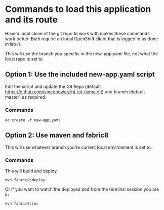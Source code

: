 # Commands to load this application and its route

Have a local clone of the git repo to work with makes these commands work better. Both require an local OpenShift client that is logged in as done in lab-1.

This will use the branch you specific in the new-app.yaml file, not what the local repo is set to.

## Option 1: Use the included new-app.yaml script

Edit the script and update the Git Repo (default https://github.com/vincepower/rht-iot-demo.git) and branch (default master) as required.

### Commands
```
oc create -f new-app.yaml
```

## Option 2: Use maven and fabric8

This will use whatever branch you're current local environment is set to.

### Commands

This will build and deploy
```
mvn fabric8:deploy
```

Or if you want to watch the deployed pod from the terminal session you are in
```
mvn fabric8:run
```

